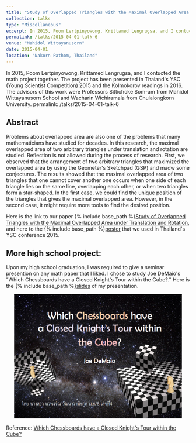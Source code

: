 ```yaml
---
title: "Study of Overlapped Triangles with the Maximal Overlapped Area under Translation and Rotation"
collection: talks
type: "Miscellaneous" 
excerpt: In 2015, Poom Lertpinyowong, Krittamed Lengrugsa, and I contucted the math project together. The project has been presented in Thaiand's YSC (Young Scientist Competition) 2015 and the Kolmokorov readings in 2016. The advisors of this work were Professors Sittichoke Som-am from Mahidol Wittayanusorn School and Wacharin Wichiramala from Chulalongkorn University.
permalink: /talks/2015-04-01-talk-6
venue: "Mahidol Wittayanusorn"
date: 2015-04-01
location: "Nakorn Pathom, Thailand"
---
```


In 2015, Poom Lertpinyowong, Krittamed Lengrugsa, and I contucted the math project together. The project has been presented in Thaiand's YSC (Young Scientist Competition) 2015 and the Kolmokorov readings in 2016. The advisors of this work were Professors Sittichoke Som-am from Mahidol Wittayanusorn School and Wacharin Wichiramala from Chulalongkorn University.
permalink: /talks/2015-04-01-talk-6

Abstract
---
Problems about overlapped area are also one of the problems that many mathematicians have studied for decades. In this research, the maximal overlapped area
of two arbitrary triangles under translation and rotation are studied. Reflection is not allowed during the process of research. First, we observed that the arrangement of two arbitrary triangles that maximized the overlapped area by using the Geometer's Sketchpad (GSP) and madw some conjectures. The results showed that the maximal overlapped area of two triangles that one cannot cover another one occurs when one side of each triangle lies on the same line, overlapping each other, or when two triangles form a star-shaped. In the first case, we could find the unique position of the triangles that gives the maximal overlapped area. However, in the second case, it might require more tools to find the desired position. 


Here is the link to our paper {% include base_path %}[Study of Overlapped Triangles with the Maximal Overlapped Area under Translation and Rotation](http://ploynawapan.github.io/files/mwitsproject.pdf), and here to the {% include base_path %}[poster](http://ploynawapan.github.io/files/POSTER-YSC.pdf) that we used in Thailand's YSC conference 2015.


More high school project: 
------
Upon my high school graduation, I was required to give a seminar presention on any math paper that I liked. I chose to study Joe DeMaio's "Which Chessboards have a Closed Knight's Tour within the Cube?."  Here is the {% include base_path %}[slides](http://ploynawapan.github.io/files/FINAL_SEMINAR.pdf) of my presentation. 

<p align="center">
  <img width="460" height="340" src="/images/checkboard.png">
</p>

Reference: [Which Chessboards have a Closed Knight's Tour within the Cube?](https://www.combinatorics.org/ojs/index.php/eljc/article/view/v14i1r32)

